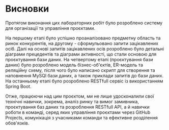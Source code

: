 # Висновки

Протягом виконання цих лабораторних робіт було розроблено систему для організації та управління проєктами.

На першому етапі було успішно проаналізовано предметну область та ринок конкурентів, на другому - сформульовано запити зацікавлених осіб.
Далі на основі запитів зацікавлених осів розроблено було детальні діаграми прецедентів та діаграми активності, що стали основою для проєктування бази даних.
На четвертому етапі (проєктування бази даних) було розроблено модель бізнес-об'єктів, ER-модель та реляційну схему, після чого було написано скрипт для створення та наповнення MySQl бази даних, а також приклади запитів до бази даних.
На останньому етапі було розроблено RESTfull сервіс із використанням Spring Boot.

Отже, працюючи над цим проєктом, ми не лише удосконалили свої технічні навички, зокрема, аналіз ринку та вимог замивника, проєктування баз даних та розроблення RESTfull API, а й навички роботи в команді, 
серед яких управління проєктами через GitHub Projects, комунікація з учасниками команди та ефективне розділення обов'язків.
